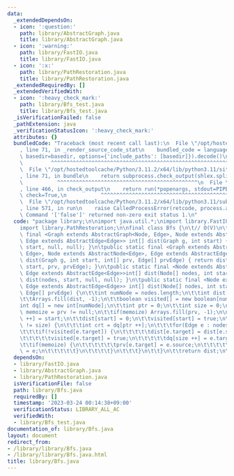 ```yaml
---
data:
  _extendedDependsOn:
  - icon: ':question:'
    path: library/AbstractGraph.java
    title: library/AbstractGraph.java
  - icon: ':warning:'
    path: library/FastIO.java
    title: library/FastIO.java
  - icon: ':x:'
    path: library/PathRestoration.java
    title: library/PathRestoration.java
  _extendedRequiredBy: []
  _extendedVerifiedWith:
  - icon: ':heavy_check_mark:'
    path: library/Bfs_test.java
    title: library/Bfs_test.java
  _isVerificationFailed: false
  _pathExtension: java
  _verificationStatusIcon: ':heavy_check_mark:'
  attributes: {}
  bundledCode: "Traceback (most recent call last):\n  File \"/opt/hostedtoolcache/Python/3.11.2/x64/lib/python3.11/site-packages/onlinejudge_verify/documentation/build.py\"\
    , line 71, in _render_source_code_stat\n    bundled_code = language.bundle(stat.path,\
    \ basedir=basedir, options={'include_paths': [basedir]}).decode()\n          \
    \         ^^^^^^^^^^^^^^^^^^^^^^^^^^^^^^^^^^^^^^^^^^^^^^^^^^^^^^^^^^^^^^^^^^^^^^^^^^^^^^^^^\n\
    \  File \"/opt/hostedtoolcache/Python/3.11.2/x64/lib/python3.11/site-packages/onlinejudge_verify/languages/user_defined.py\"\
    , line 71, in bundle\n    return subprocess.check_output(shlex.split(command))\n\
    \           ^^^^^^^^^^^^^^^^^^^^^^^^^^^^^^^^^^^^^^^^^^^^^\n  File \"/opt/hostedtoolcache/Python/3.11.2/x64/lib/python3.11/subprocess.py\"\
    , line 466, in check_output\n    return run(*popenargs, stdout=PIPE, timeout=timeout,\
    \ check=True,\n           ^^^^^^^^^^^^^^^^^^^^^^^^^^^^^^^^^^^^^^^^^^^^^^^^^^^^^^^^^\n\
    \  File \"/opt/hostedtoolcache/Python/3.11.2/x64/lib/python3.11/subprocess.py\"\
    , line 571, in run\n    raise CalledProcessError(retcode, process.args,\nsubprocess.CalledProcessError:\
    \ Command '['false']' returned non-zero exit status 1.\n"
  code: "package library;\n\nimport java.util.*;\nimport library.FastIO;\nimport library.AbstractGraph;\n\
    import library.PathRestoration;\n\nfinal class Bfs {\n\t// O(V)\n\tpublic static\
    \ final <Graph extends AbstractGraph<Node, Edge>, Node extends AbstractNode<Edge>,\
    \ Edge extends AbstractEdge<Edge>> int[] dist(Graph g, int start) { return dist(g,\
    \ start, null, null); }\n\tpublic static final <Graph extends AbstractGraph<Node,\
    \ Edge>, Node extends AbstractNode<Edge>, Edge extends AbstractEdge<Edge>> int[]\
    \ dist(Graph g, int start, int[] prv, Edge[] prvEdge) { return dist(g.nodes(),\
    \ start, prv, prvEdge); }\n\tpublic static final <Node extends AbstractNode<Edge>,\
    \ Edge extends AbstractEdge<Edge>>int[] dist(Node[] nodes, int start) { return\
    \ dist(nodes, start, null, null); }\n\tpublic static final <Node extends AbstractNode<Edge>,\
    \ Edge extends AbstractEdge<Edge>> int[] dist(Node[] nodes, int start, int[] prv,\
    \ Edge[] prvEdge) {\n\t\tint numNode = nodes.length;\n\t\tint dist[] = new int[numNode];\n\
    \t\tArrays.fill(dist, -1);\n\t\tboolean visited[] = new boolean[numNode];\n\t\t\
    int dq[] = new int[numNode];\n\t\tint ptr = 0;\n\t\tint size = 0;\n\t\tboolean\
    \ memoize = prv != null;\n\t\tif(memoize) Arrays.fill(prv, -1);\n\n\t\tdq[size\
    \ ++] = start;\n\t\tdist[start] = 0;\n\t\tvisited[start] = true;\n\t\twhile(ptr\
    \ != size) {\n\t\t\tint crt = dq[ptr ++];\n\t\t\tfor(Edge e : nodes[crt]) {\n\t\
    \t\t\tif(!visited[e.target]) {\n\t\t\t\t\tdist[e.target] = dist[e.source] + 1;\n\
    \t\t\t\t\tvisited[e.target] = true;\n\t\t\t\t\tdq[size ++] = e.target;\n\t\t\t\
    \t\tif(memoize) {\n\t\t\t\t\t\tprv[e.target] = e.source;\n\t\t\t\t\t\tprvEdge[e.target]\
    \ = e;\n\t\t\t\t\t}\n\t\t\t\t}\n\t\t\t}\n\t\t}\n\t\treturn dist;\n\t}\n}"
  dependsOn:
  - library/FastIO.java
  - library/AbstractGraph.java
  - library/PathRestoration.java
  isVerificationFile: false
  path: library/Bfs.java
  requiredBy: []
  timestamp: '2023-03-24 00:14:38+09:00'
  verificationStatus: LIBRARY_ALL_AC
  verifiedWith:
  - library/Bfs_test.java
documentation_of: library/Bfs.java
layout: document
redirect_from:
- /library/library/Bfs.java
- /library/library/Bfs.java.html
title: library/Bfs.java
---
```

